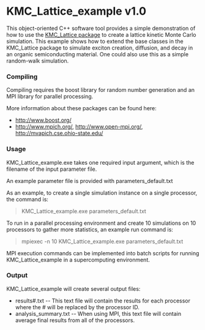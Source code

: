 # KMC_Lattice_example v1.0
This object-oriented C++ software tool provides a simple demonstration of how to use the [KMC_Lattice package](https://github.com/MikeHeiber/KMC_Lattice) to create a lattice kinetic Monte Carlo simulation.  This example shows how to extend the base classes in the KMC_Lattice package to simulate exciton creation, diffusion, and decay in an organic semiconducting material.  One could also use this as a simple random-walk simulation.

### Compiling
Compiling requires the boost library for random number generation and an MPI library for parallel processing.

More information about these packages can be found here:
- http://www.boost.org/
- http://www.mpich.org/, http://www.open-mpi.org/, http://mvapich.cse.ohio-state.edu/

### Usage
KMC_Lattice_example.exe takes one required input argument, which is the filename of the input parameter file.

An example parameter file is provided with parameters_default.txt

As an example, to create a single simulation instance on a single processor, the command is:
>    KMC_Lattice_example.exe parameters_default.txt

To run in a parallel processing environment and create 10 simulations on 10 processors to gather more statistics, an example run command is:
>    mpiexec -n 10 KMC_Lattice_example.exe parameters_default.txt

MPI execution commands can be implemented into batch scripts for running KMC_Lattice_example in a supercomputing environment.

### Output
KMC_Lattice_example will create several output files:
- results#.txt -- This text file will contain the results for each processor where the # will be replaced by the processor ID.
- analysis_summary.txt -- When using MPI, this text file will contain average final results from all of the processors.
